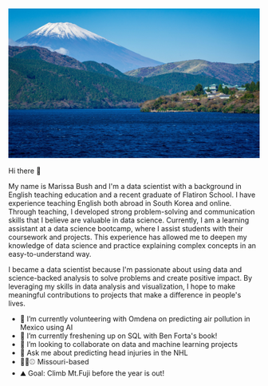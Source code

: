 ### 
<p align="center">
  <img src="https://raw.githubusercontent.com/Marissa841/Marissa841/main/sandra-yager-MhcCqqqYolA-unsplash.jpg" width="700" height="300">
</p>



Hi there 👋

My name is Marissa Bush and I'm a data scientist with a background in English teaching education and a recent graduate of Flatiron School. I have experience teaching English both abroad in South Korea and online. Through teaching, I developed strong problem-solving and communication skills that I believe are valuable in data science. Currently, I am a learning assistant at a data science bootcamp, where I assist students with their coursework and projects. This experience has allowed me to deepen my knowledge of data science and practice explaining complex concepts in an easy-to-understand way.

I became a data scientist because I'm passionate about using data and science-backed analysis to solve problems and create positive impact. By leveraging my skills in data analysis and visualization, I hope to make meaningful contributions to projects that make a difference in people's lives.


- 🔭 I’m currently volunteering with Omdena on predicting air pollution in Mexico using AI
- 🌱 I’m currently freshening up on SQL with Ben Forta's book!
- 👯 I’m looking to collaborate on data and machine learning projects
- 💬 Ask me about predicting head injuries in the NHL
- 🏈🥩⚾ Missouri-based
- ⛰️ Goal: Climb Mt.Fuji before the year is out! 
